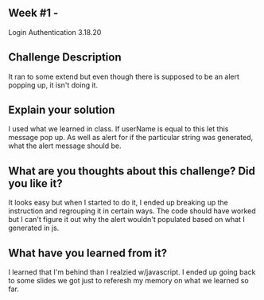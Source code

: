 ## Week #1 - 
Login Authentication
3.18.20

## Challenge Description

It ran to some extend but even though there is supposed to be an alert popping up, it isn't doing it.

## Explain your solution

I used what we learned in class. If userName is equal to this let this message pop up. As well as alert for if
the particular string was generated, what the alert message should be.

## What are you thoughts about this challenge? Did you like it?

It looks easy but when I started to do it, I ended up breaking up the instruction and regrouping it in certain ways.
The code should have worked but I can't figure it out why the alert wouldn't populated based on what I generated in js.

## What have you learned from it?

I learned that I'm behind than I realzied w/javascript. I ended up going back to some slides we got just to referesh my
memory on what we learned so far.

